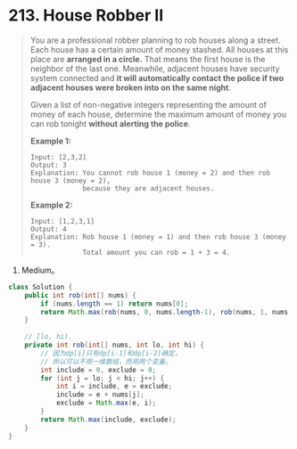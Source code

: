 # 213. House Robber II

> You are a professional robber planning to rob houses along a street. Each house has a certain amount of money stashed. All houses at this place are **arranged in a circle.** That means the first house is the neighbor of the last one. Meanwhile, adjacent houses have security system connected and **it will automatically contact the police if two adjacent houses were broken into on the same night**.
>
> Given a list of non-negative integers representing the amount of money of each house, determine the maximum amount of money you can rob tonight **without alerting the police**.
>
> **Example 1:**
>
> ```
> Input: [2,3,2]
> Output: 3
> Explanation: You cannot rob house 1 (money = 2) and then rob house 3 (money = 2),
>              because they are adjacent houses.
> ```
>
> **Example 2:**
>
> ```
> Input: [1,2,3,1]
> Output: 4
> Explanation: Rob house 1 (money = 1) and then rob house 3 (money = 3).
>              Total amount you can rob = 1 + 3 = 4.
> ```

1. Medium。

```java
class Solution {
    public int rob(int[] nums) {
        if (nums.length == 1) return nums[0];
        return Math.max(rob(nums, 0, nums.length-1), rob(nums, 1, nums.length));
    }
    
    // [lo, hi).
    private int rob(int[] nums, int lo, int hi) {
        // 因为dp[i]只有dp[i-1]和dp[i-2]确定，
        // 所以可以不用一维数组，而用两个变量。
        int include = 0, exclude = 0;
        for (int j = lo; j < hi; j++) {
            int i = include, e = exclude;
            include = e + nums[j];
            exclude = Math.max(e, i);
        }
        return Math.max(include, exclude);
    }
}
```

